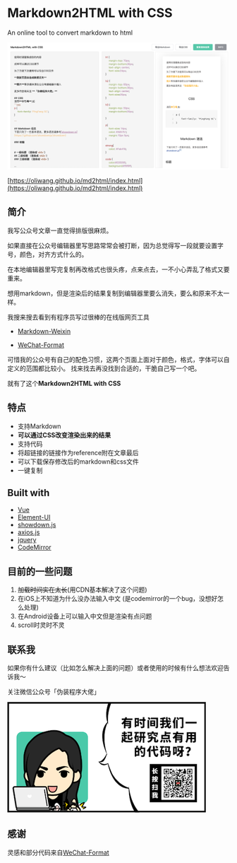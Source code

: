 # Markdown2HTML with CSS

An online tool to convert markdown to html

![截图](./static/img/screenshot.png)

[https://oliwang.github.io/md2html/index.html](https://oliwang.github.io/md2html/index.html)

## 简介
我写公众号文章一直觉得排版很麻烦。

如果直接在公众号编辑器里写思路常常会被打断，因为总觉得写一段就要设置字号，颜色，对齐方式什么的。

在本地编辑器里写完复制再改格式也很头疼，点来点去，一不小心弄乱了格式又要重来。

想用markdown，但是渲染后的结果复制到编辑器里要么消失，要么和原来不太一样。

我搜来搜去看到有程序员写过很棒的在线版网页工具

- [Markdown-Weixin](https://md.qikqiak.com)

- [WeChat-Format](https://lab.lyric.im/wxformat/)

可惜我的公众号有自己的配色习惯，这两个页面上面对于颜色，格式，字体可以自定义的范围都比较小。
找来找去再没找到合适的，干脆自己写一个吧。

就有了这个**Markdown2HTML with CSS**

## 特点
- 支持Markdown
- **可以通过CSS改变渲染出来的结果**
- 支持代码
- 将超链接的链接作为reference附在文章最后
- 可以下载保存修改后的markdown和css文件
- 一键复制

## Built with
 - [Vue](https://cn.vuejs.org/index.html)
 - [Element-UI](https://element.eleme.cn/#)
 - [showdown.js](https://github.com/showdownjs/showdown)
 - [axios.js](https://github.com/axios/axios)
 - [jquery](https://jquery.com)
 - [CodeMirror](https://codemirror.net)
 
## 目前的一些问题
1. ~~加载时间实在太长~~(用CDN基本解决了这个问题)
2. 在iOS上不知道为什么没办法输入中文 (是codemirror的一个bug，没想好怎么处理)
3. 在Android设备上可以输入中文但是渲染有点问题
3. scroll时灵时不灵

## 联系我
如果你有什么建议（比如怎么解决上面的问题）或者使用的时候有什么想法欢迎告诉我～

关注微信公众号「伪装程序大佬」

![公众号二维码](./static/img/qr.png)



## 感谢

灵感和部分代码来自[WeChat-Format](https://lab.lyric.im/wxformat/)